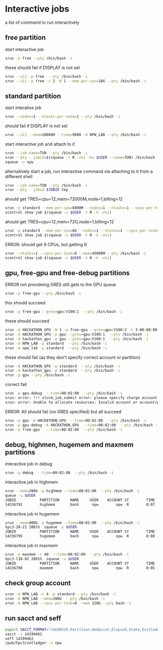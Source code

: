 # Interactive jobs 
 a list of command to run interactively 

## free partition

start interactive job
```bash
srun -p free --pty /bin/bash -i
```

these should fail if DISPLAY is not set

```bash
srun --x11 -p free  --pty /bin/bash -i
srun --x11 -p free -c 2 -N 1 --mem-per-cpu=10G --pty /bin/bash -i
```

## standard partition

start interative job
```bash
srun --nodes=1 --ntasks-per-node=1 --pty /bin/bash -i
```

should fail if DISPLAY is not set

```bash
srun --x11 --mem=100000 --time=9600 -A NPW_LAB --pty /bin/bash -i
```

start interactive job and attach to it
```bash
srun --job-name=TUN --pty /bin/bash -i
srun --pty --jobid=$(squeue -t R -o%i -hu $USER --name=TUN) /bin/bash
squeue -u npw
```

alternatively  start a job, run interactive command via attaching to it from a different shell
```bash
srun --job-name=TUN --pty /bin/bash -i
srun --pty --jobid $JOBID top
```

ahould get TRES=cpu=12,mem=72000M,node=1,billing=12

```bash
srun -p standard --mem-per-cpu=6000M --nodes=1 --ntasks=1 --cpus-per-task=12 --time=00:20:00 --pty /bin/bash -i
scontrol show job $(squeue -u $USER -t R -h -o%i)
```

ahould get TRES=cpu=12,mem=72G,node=1,billing=12

```bash
srun -p standard --mem-per-cpu=6G --nodes=1 --ntasks=1 --cpus-per-task=12 --time=00:20:00 --pty /bin/bash -i
scontrol show job $(squeue -u $USER -t R -h -o%i)
```

ERROR: should get 8 CPUs, but getting 6 
```bash
srun --ntasks=1 --cpus-per-task=6 --mem=45000M --pty /bin/bash -i
scontrol show job $(squeue -u $USER -t R -h -o%i)
```

## gpu, free-gpu and free-debug  partitions

ERROR not provideing GRES still gets to the GPU queue
```bash
srun -p free-gpu --pty /bin/bash -i 
```

this should succeed
```bash
srun -p free-gpu --gres=gpu:V100:1  --pty /bin/bash -i 
```

these  should succeed
```bash
srun -A HACKATHON_GPU -N 1 -p free-gpu --gres=gpu:V100:2 -t 3-00:00:00 --pty bash -i
srun -A HACKATHON_GPU -p gpu --gres=gpu:V100:1  --pty /bin/bash -i 
srun -A hackathon_gpu -p gpu --gres=gpu:V100:1  --pty /bin/bash -i 
srun -A NPW_LAB -p standard  --pty /bin/bash -i 
srun -A npw_lab -p standard  --pty /bin/bash -i 
```

these  should fail (as they don't specify correct account or partition)
```bash
srun -A HACKATHON_GPU -p standard  --pty /bin/bash -i 
srun -A hackathon_gpu -p standard  --pty /bin/bash -i 
srun -p gpu --pty /bin/bash -i
```

correct fail 
```bash
srun -p gpu-debug  --time=00:02:00  --pty /bin/bash -i
srun: error: !!! slurm_job_submit error: please specify charge account
srun: error: Unable to allocate resources: Invalid account or account/partition combination specified
```

ERROR: All should fail (no GRES specified)  but all succeed
```bash
srun -p gpu -A HACKATHON_GPU  --time=00:02:00  --pty /bin/bash -i
srun -p gpu-debug -A HACKATHON_GPU  --time=00:02:00  --pty /bin/bash -i
srun -p free-gpu   --time=00:02:00  --pty /bin/bash -i
```

## debug, highmen, hugemem and maxmem partitions

interactive job in debug
```bash
srun -p debug  --time=00:02:00  --pty /bin/bash -i
```

interactive job in highmem
```bash
srun --mem=200G -p highmem --time=00:02:00  --pty /bin/bash -i
queue -u $USER
JOBID           PARTITION     NAME     USER    ACCOUNT ST        TIME  CPUS NODE NODELIST(REASON)
14336791        highmem       bash      npw        npw  R        0:07    20    1 hpc3-20-24
```

interactive job in hugemem
```bash
srun --mem=400G -p hugemem --time=00:02:00  --pty /bin/bash -i
hpc3-20-21 2001%  squeue -u $USER
JOBID           PARTITION     NAME     USER    ACCOUNT ST        TIME  CPUS NODE NODELIST(REASON)
14336795        hugemem       bash      npw        npw  R        0:08    23    1 hpc3-20-21
```

interactive job in maxmem
```bash
srun -p maxmem -c 40  --time=00:02:00  --pty /bin/bash -i
hpc3-l18-02 2001%  squeue -u $USER
JOBID           PARTITION     NAME     USER    ACCOUNT ST        TIME  CPUS NODE NODELIST(REASON)
14336798        maxmem        bash      npw        npw  R        0:05    40    1 hpc3-l18-02
```

## check group account 

```bash
srun -A NPW_LAB -c 4 -p standard --pty /bin/bash -i
srun -A NPW_LAB --mem=200G  --pty /bin/bash -i
srun -A NPW_LAB --cpus-per-task=8 --mem 128G --pty bash -i
```

## run sacct and seff

```bash
export SACCT_FORMAT="JobID%20,Partition,NodeList,Elapsed,State,ExitCode,MaxRSS,AllocTRES%32"
sacct -j 14199462
seff 14199462
/pub/hpc3/zotledger -u npw
```
